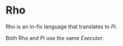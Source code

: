# Rho

Rho is an in-fix language that translates to _Pi_.

Both Rho and Pi use the same _Executor_.
